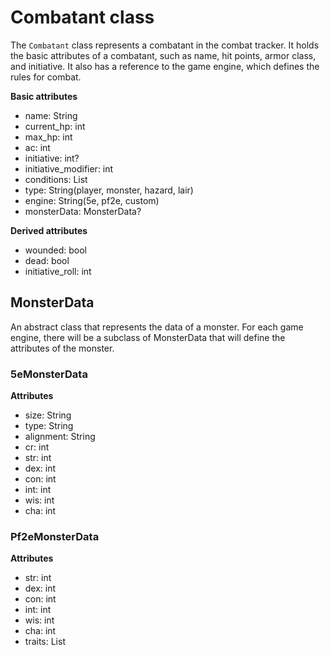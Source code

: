 # Combatant class

The `Combatant` class represents a combatant in the combat tracker. It holds the basic attributes of a combatant, such as name, hit points, armor class, and initiative. It also has a reference to the game engine, which defines the rules for combat.

**Basic attributes**
- name: String
- current_hp: int
- max_hp: int
- ac: int
- initiative: int?
- initiative_modifier: int
- conditions: List<Condition>
- type: String(player, monster, hazard, lair)
- engine: String(5e, pf2e, custom)
- monsterData: MonsterData?

**Derived attributes**
- wounded: bool
- dead: bool
- initiative_roll: int

## MonsterData

An abstract class that represents the data of a monster. For each game engine, there will be a subclass of MonsterData that will define the attributes of the monster.

### 5eMonsterData

**Attributes**

- size: String
- type: String
- alignment: String
- cr: int
- str: int
- dex: int
- con: int
- int: int
- wis: int
- cha: int

### Pf2eMonsterData

**Attributes**
- str: int
- dex: int
- con: int
- int: int
- wis: int
- cha: int
- traits: List<String>